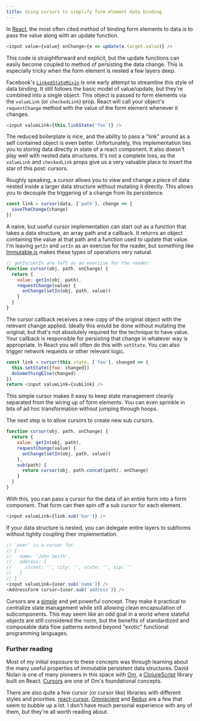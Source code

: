 ```yaml
---
title: Using cursors to simplify form element data binding
---
```


In [React](https://facebook.github.io/react/), the most often cited method of binding form elements to data is to pass the value along with an update function.

```js
<input value={value} onChange={e => update(e.target.value)} />
```

This code is straightforward and explicit, but the update functions can easily become coupled to method of persisting the data change. This is especially tricky when the form element is nested a few layers deep.

<!--more-->

Facebook's [`LinkedStateMixin`](https://facebook.github.io/react/docs/two-way-binding-helpers.html) is one early attempt to streamline this style of data binding. It still follows the basic model of value/update, but they're combined into a single object. This object is passed to form elements via the `valueLink` (or `checkedLink`) prop. React will call your object's `requestChange` method with the value of the form element whenever it changes.

```js
<input valueLink={this.linkState('foo')} />
```

The reduced boilerplate is nice, and the ability to pass a "link" around as a self contained object is even better. Unfortunately, this implementation ties you to storing data directly in state of a react component. It also doesn't play well with nested data structures. It's not a complete loss, as the `valueLink` and `checkedLink` props give us a very valuable place to insert the star of this post: cursors.

Roughly speaking, a cursor allows you to view and change a piece of data nested inside a larger data structure without mutating it directly. This allows you to decouple the triggering of a change from its persistence.

```js
const link = cursor(data, ['path'], change => {
  saveTheChange(change)
})
```

A naive, but useful cursor implementation can start out as a function that takes a data structure, an array path and a callback. It returns an object containing the value at that path and a function used to update that value. I'm leaving `getIn` and `setIn` as an exercise for the reader, but something like [Immutable.js](https://facebook.github.io/immutable-js/) makes these types of operations very natural.

```js
// getIn/setIn are left as an exercise for the reader.
function cursor(obj, path, onChange) {
  return {
    value: getIn(obj, path),
    requestChange(value) {
      onChange(setIn(obj, path, value))
    }
  }
}
```

The cursor callback receives a new copy of the original object with the relevant change applied. Ideally this would be done without mutating the original, but that's not absolutely required for the technique to have value. Your callback is responsible for persisting that change in whatever way is appropriate. In React you will often do this with `setState`. You can also trigger network requests or other relevant logic.

```js
const link = cursor(this.state, ['foo'], changed => {
  this.setState({foo: changed})
  doSomethingElse(changed)
})
return <input valueLink={subLink} />
```

This simple cursor makes it easy to keep state management cleanly separated from the wiring up of form elements. You can even sprinkle in bits of ad hoc transformation without jumping through hoops.

The next step is to allow cursors to create new sub cursors.

```js
function cursor(obj, path, onChange) {
  return {
    value: getIn(obj, path),
    requestChange(value) {
      onChange(setIn(obj, path, value))
    },
    sub(path) {
      return cursor(obj, path.concat(path), onChange)
    }
  }
}
```

With this, you can pass a cursor for the data of an entire form into a form component. That form can then spin off a sub cursor for each element.

```js
<input valueLink={link.sub('bar')} />
```

If your data structure is nested, you can delegate entire layers to subforms without tightly coupling their implementation.

```js
// `user` is a cursor for
// {
//   name: 'John Smith',
//   address: {
//     street: '', city: '', state: '', zip: ''
//   }
// }
<input valueLink={user.sub('name')} />
<AddressForm cursor={user.sub('address')} />
```

Cursors are a [simple](http://www.infoq.com/presentations/Simple-Made-Easy) and yet powerful concept. They make it practical to centralize state management while still allowing clean encapsulation of subcomponents. This may seem like an odd goal in a world where stateful objects are still considered the norm, but the benefits of standardized and composable data flow patterns extend beyond "exotic" functional programming languages.

### Further reading

Most of my initial exposure to these concepts was through learning about the many useful properties of immutable persistent data structures. David Nolan is one of many pioneers in this space with [Om](https://github.com/omcljs/om), a [ClojureScript](https://github.com/clojure/clojurescript) library built on React. [Cursors](https://github.com/omcljs/om/wiki/Cursors) are one of Om's foundational concepts.

There are also quite a few cursor (or cursor like) libraries with different styles and priorities. [react-cursor](https://github.com/dustingetz/react-cursor), [Omniscient](http://omniscientjs.github.io/) and [Redux](https://github.com/rackt/redux) are a few that seem to bubble up a lot. I don't have much personal experience with any of them, but they're all worth reading about.
